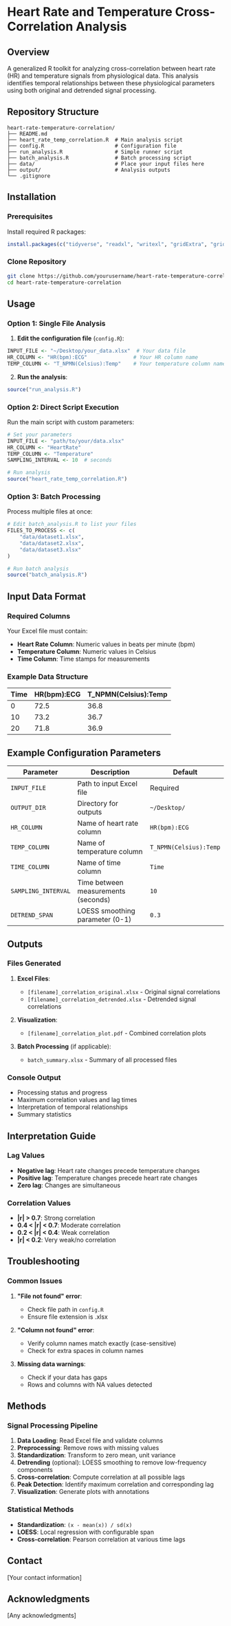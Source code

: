 # Heart Rate and Temperature Cross-Correlation Analysis

## Overview
A generalized R toolkit for analyzing cross-correlation between heart rate (HR) and temperature signals from physiological data. This analysis identifies temporal relationships between these physiological parameters using both original and detrended signal processing.

## Repository Structure
```
heart-rate-temperature-correlation/
├── README.md
├── heart_rate_temp_correlation.R  # Main analysis script
├── config.R                       # Configuration file
├── run_analysis.R                 # Simple runner script
├── batch_analysis.R               # Batch processing script
├── data/                          # Place your input files here
├── output/                        # Analysis outputs
└── .gitignore
```

## Installation

### Prerequisites
Install required R packages:
```r
install.packages(c("tidyverse", "readxl", "writexl", "gridExtra", "grid"))
```

### Clone Repository
```bash
git clone https://github.com/yourusername/heart-rate-temperature-correlation.git
cd heart-rate-temperature-correlation
```

## Usage

### Option 1: Single File Analysis

1. **Edit the configuration file** (`config.R`):
```r
INPUT_FILE <- "~/Desktop/your_data.xlsx"  # Your data file
HR_COLUMN <- "HR(bpm):ECG"               # Your HR column name
TEMP_COLUMN <- "T_NPMN(Celsius):Temp"    # Your temperature column name
```

2. **Run the analysis**:
```r
source("run_analysis.R")
```

### Option 2: Direct Script Execution

Run the main script with custom parameters:
```r
# Set your parameters
INPUT_FILE <- "path/to/your/data.xlsx"
HR_COLUMN <- "HeartRate"
TEMP_COLUMN <- "Temperature"
SAMPLING_INTERVAL <- 10  # seconds

# Run analysis
source("heart_rate_temp_correlation.R")
```

### Option 3: Batch Processing

Process multiple files at once:
```r
# Edit batch_analysis.R to list your files
FILES_TO_PROCESS <- c(
    "data/dataset1.xlsx",
    "data/dataset2.xlsx",
    "data/dataset3.xlsx"
)

# Run batch analysis
source("batch_analysis.R")
```

## Input Data Format

### Required Columns
Your Excel file must contain:
- **Heart Rate Column**: Numeric values in beats per minute (bpm)
- **Temperature Column**: Numeric values in Celsius
- **Time Column**: Time stamps for measurements

### Example Data Structure
| Time | HR(bpm):ECG | T_NPMN(Celsius):Temp |
|------|-------------|---------------------|
| 0    | 72.5        | 36.8                |
| 10   | 73.2        | 36.7                |
| 20   | 71.8        | 36.9                |

## Example Configuration Parameters

| Parameter | Description | Default |
|-----------|-------------|---------|
| `INPUT_FILE` | Path to input Excel file | Required |
| `OUTPUT_DIR` | Directory for outputs | `~/Desktop/` |
| `HR_COLUMN` | Name of heart rate column | `HR(bpm):ECG` |
| `TEMP_COLUMN` | Name of temperature column | `T_NPMN(Celsius):Temp` |
| `TIME_COLUMN` | Name of time column | `Time` |
| `SAMPLING_INTERVAL` | Time between measurements (seconds) | `10` |
| `DETREND_SPAN` | LOESS smoothing parameter (0-1) | `0.3` |

## Outputs

### Files Generated
1. **Excel Files**:
   - `[filename]_correlation_original.xlsx` - Original signal correlations
   - `[filename]_correlation_detrended.xlsx` - Detrended signal correlations

2. **Visualization**:
   - `[filename]_correlation_plot.pdf` - Combined correlation plots

3. **Batch Processing** (if applicable):
   - `batch_summary.xlsx` - Summary of all processed files

### Console Output
- Processing status and progress
- Maximum correlation values and lag times
- Interpretation of temporal relationships
- Summary statistics

## Interpretation Guide

### Lag Values
- **Negative lag**: Heart rate changes precede temperature changes
- **Positive lag**: Temperature changes precede heart rate changes
- **Zero lag**: Changes are simultaneous

### Correlation Values
- **|r| > 0.7**: Strong correlation
- **0.4 < |r| < 0.7**: Moderate correlation
- **0.2 < |r| < 0.4**: Weak correlation
- **|r| < 0.2**: Very weak/no correlation

## Troubleshooting

### Common Issues

1. **"File not found" error**:
   - Check file path in `config.R`
   - Ensure file extension is .xlsx

2. **"Column not found" error**:
   - Verify column names match exactly (case-sensitive)
   - Check for extra spaces in column names

3. **Missing data warnings**:
   - Check if your data has gaps
   - Rows and columns with NA values detected

## Methods

### Signal Processing Pipeline
1. **Data Loading**: Read Excel file and validate columns
2. **Preprocessing**: Remove rows with missing values
3. **Standardization**: Transform to zero mean, unit variance
4. **Detrending** (optional): LOESS smoothing to remove low-frequency components
5. **Cross-correlation**: Compute correlation at all possible lags
6. **Peak Detection**: Identify maximum correlation and corresponding lag
7. **Visualization**: Generate plots with annotations

### Statistical Methods
- **Standardization**: `(x - mean(x)) / sd(x)`
- **LOESS**: Local regression with configurable span
- **Cross-correlation**: Pearson correlation at various time lags

## Contact
[Your contact information]

## Acknowledgments
[Any acknowledgments]
